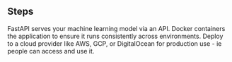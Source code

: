 ## Steps

FastAPI serves your machine learning model via an API.
Docker containers the application to ensure it runs consistently across environments.
Deploy to a cloud provider like AWS, GCP, or DigitalOcean for production use - ie people can access and use it.